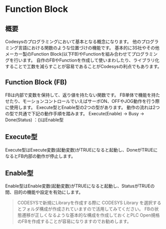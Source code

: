 # Function Block

## 概要
Codesysのプログラミングにおいて基本となる概念になります。
他のプログラミング言語における関数のような位置づけの機能です。
基本的に3S社やその他メーカー製のFunction Block(以下FB)やFunctionを組み合わせてプログラミングを行います。
自作のFBやFunctionを作成して使いまわしたり、ライブラリ化することで工数を減らすことが容易であることがCodesysの利点でもあります。

## Function Block (FB)
FBは内部で変数を保持して、返り値を持たない関数です。
FB単体で機能を持たせたり、モーションコントロールでいえばサーボON、OFFやJOG動作を行う際に使用します。
Execute型とEnable型の2つの型があります。
動作の流れは2つの型で共通で下記の動作手順を踏みます。
Execute(Enable) → Busy → Done(Status) ：()はEnable型

## Execute型
Execute型はExecute変数(起動変数)がTRUEになると起動し、DoneがTRUEになるとFB内部の動作が停止します。

## Enable型
Enable型はEnable変数(起動変数)がTRUEになると起動し、StatusがTRUEの間、目的の機能や設定を有効にします。

> CODESYSで新規にLibraryを作成する際に CODESYS Library を選択するとフォルダ構成が作成されていますので活用してみてください。
>FBの状態遷移が正しくなるような基本的な構成を作成しておくとPLC Open規格のFBを作成することが容易になりますのでお勧めします。
